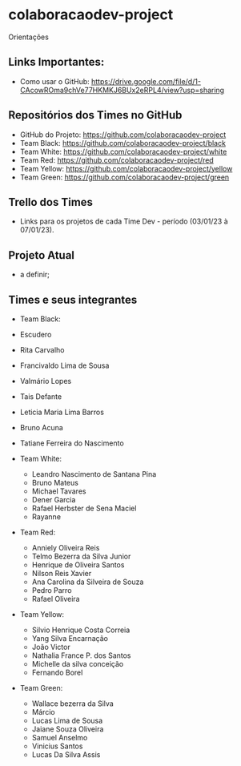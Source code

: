 # colaboracaodev-project
Orientações

## Links Importantes:
 - Como usar o GitHub: https://drive.google.com/file/d/1-CAcowROma9chVe77HKMKJ6BUx2eRPL4/view?usp=sharing

 ## Repositórios dos Times no GitHub
 - GitHub do Projeto: https://github.com/colaboracaodev-project
 - Team Black: https://github.com/colaboracaodev-project/black
 - Team White: https://github.com/colaboracaodev-project/white
 - Team Red: https://github.com/colaboracaodev-project/red
 - Team Yellow: https://github.com/colaboracaodev-project/yellow
 - Team Green: https://github.com/colaboracaodev-project/green

## Trello dos Times
 - Links para os projetos de cada Time Dev - período (03/01/23 à 07/01/23). <br>

## Projeto Atual
 - a definir;

## Times e seus integrantes
 - Team Black:
  - Escudero
  - Rita Carvalho
  - Francivaldo Lima de Sousa 
  - Valmário Lopes
  - Tais Defante
  - Leticia Maria Lima Barros
  - Bruno Acuna
  - Tatiane Ferreira do Nascimento 

- Team White:
  - Leandro Nascimento de Santana Pina
  - Bruno Mateus
  - Michael Tavares
  - Dener Garcia
  - Rafael Herbster de Sena Maciel
  - Rayanne

- Team Red:
  - Anniely Oliveira Reis 
  - Telmo Bezerra da Silva Junior 
  - Henrique de Oliveira Santos 
  - Nilson Reis Xavier
  - Ana Carolina da Silveira de Souza
  - Pedro Parro 
  - Rafael Oliveira

- Team Yellow:
  - Silvio Henrique Costa Correia 
  - Yang Silva Encarnação
  - João Victor
  - Nathalia France P. dos Santos
  - Michelle da silva conceição
  - Fernando Borel

- Team Green:	
  - Wallace bezerra da Silva 
  - Márcio 
  - Lucas Lima de Sousa
  - Jaiane Souza Oliveira
  - Samuel Anselmo
  - Vinicius Santos 
  - Lucas Da Silva Assis